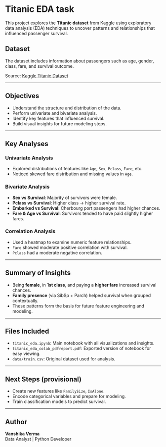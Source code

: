 #  Titanic EDA task

This project explores the **Titanic dataset** from Kaggle using exploratory data analysis (EDA) techniques to uncover patterns and relationships that influenced passenger survival.

##  Dataset

The dataset includes information about passengers such as age, gender, class, fare, and survival outcome.

Source: [Kaggle Titanic Dataset](https://www.kaggle.com/competitions/titanic/data)

---

##  Objectives

- Understand the structure and distribution of the data.
- Perform univariate and bivariate analysis.
- Identify key features that influenced survival.
- Build visual insights for future modeling steps.

---

##  Key Analyses

###  Univariate Analysis
- Explored distributions of features like `Age`, `Sex`, `Pclass`, `Fare`, etc.
- Noticed skewed fare distribution and missing values in `Age`.

###  Bivariate Analysis
- **Sex vs Survival**: Majority of survivors were female.
- **Pclass vs Survival**: Higher class → higher survival rate.
- **Embarked vs Survival**: Cherbourg port passengers had higher chances.
- **Fare & Age vs Survival**: Survivors tended to have paid slightly higher fares.

###  Correlation Analysis
- Used a heatmap to examine numeric feature relationships.
- `Fare` showed moderate positive correlation with survival.
- `Pclass` had a moderate negative correlation.

---

##  Summary of Insights

- Being **female**, in **1st class**, and paying a **higher fare** increased survival chances.
- **Family presence** (via SibSp + Parch) helped survival when grouped contextually.
- These patterns form the basis for future feature engineering and modeling.

---

##  Files Included

- `titanic_eda.ipynb`: Main notebook with all visualizations and insights.
- `titanic_eda_colab_pdfreport.pdf`: Exported version of notebook for easy viewing.
- `data/train.csv`: Original dataset used for analysis.

---

##  Next Steps (provisional)

- Create new features like `FamilySize`, `IsAlone`.
- Encode categorical variables and prepare for modeling.
- Train classification models to predict survival.

---

##  Author

**Vanshika Verma**  
Data Analyst | Python Developer
